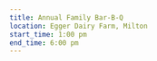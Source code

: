 ```yaml
---
title: Annual Family Bar-B-Q
location: Egger Dairy Farm, Milton
start_time: 1:00 pm
end_time: 6:00 pm
---
```

